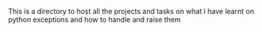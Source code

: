 This is a directory to host all the projects and tasks on what I have learnt on python exceptions and how to handle and raise them
